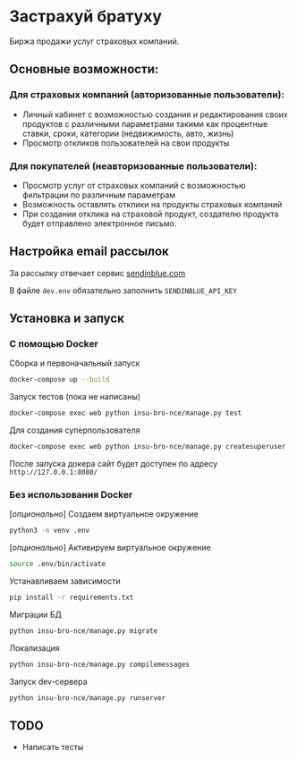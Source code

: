 # Застрахуй братуху
Биржа продажи услуг страховых компаний.

## Основные возможности:
### Для страховых компаний (авторизованные пользователи):
- Личный кабинет с возможностью создания и редактирования своих продуктов с различными параметрами такими как процентные ставки, сроки, категории (недвижимость, авто, жизнь)
- Просмотр откликов пользователей на свои продукты
### Для покупателей (неавторизованные пользователи):
- Просмотр услуг от страховых компаний с возможностью фильтрации по различным параметрам
- Возможность оставлять отклики на продукты страховых компаний
- При создании отклика на страховой продукт, создателю продукта будет отправлено электронное письмо.

## Настройка email рассылок
За рассылку отвечает сервис [sendinblue.com](https://www.sendinblue.com/)

В файле `dev.env` обязательно заполнить `SENDINBLUE_API_KEY`

## Установка и запуск
### С помощью Docker
Сборка и первоначальный запуск
```sh
docker-compose up --build
```

Запуск тестов (пока не написаны)
```sh
docker-compose exec web python insu-bro-nce/manage.py test
```

Для создания суперпользователя
```sh
docker-compose exec web python insu-bro-nce/manage.py createsuperuser
```

После запуска докера сайт будет доступен по адресу `http://127.0.0.1:8080/`

### Без использования Docker
[*опционально*] Создаем виртуальное окружение
```sh
python3 -m venv .env
```

[*опционально*] Активируем виртуальное окружение
```sh
source .env/bin/activate
```

Устанавливаем зависимости
```sh
pip install -r requirements.txt
```

Миграции БД
```sh
python insu-bro-nce/manage.py migrate
```

Локализация
```sh
python insu-bro-nce/manage.py compilemessages
```

Запуск dev-сервера
```sh
python insu-bro-nce/manage.py runserver
```

## TODO
- Написать тесты
